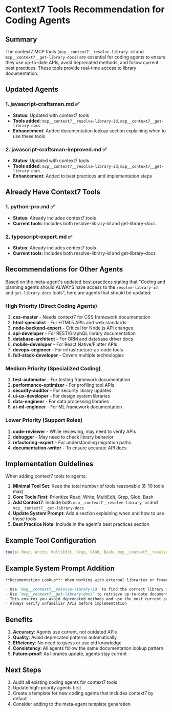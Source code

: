 # Context7 Tools Recommendation for Coding Agents

## Summary

The context7 MCP tools (`mcp__context7__resolve-library-id` and `mcp__context7__get-library-docs`) are essential for coding agents to ensure they use up-to-date APIs, avoid deprecated methods, and follow current best practices. These tools provide real-time access to library documentation.

## Updated Agents

### 1. javascript-craftsman.md ✅

- **Status**: Updated with context7 tools
- **Tools added**: `mcp__context7__resolve-library-id`, `mcp__context7__get-library-docs`
- **Enhancement**: Added documentation lookup section explaining when to use these tools

### 2. javascript-craftsman-improved.md ✅

- **Status**: Updated with context7 tools
- **Tools added**: `mcp__context7__resolve-library-id`, `mcp__context7__get-library-docs`
- **Enhancement**: Added to best practices and implementation steps

## Already Have Context7 Tools

### 1. python-pro.md ✅

- **Status**: Already includes context7 tools
- **Current tools**: Includes both resolve-library-id and get-library-docs

### 2. typescript-expert.md ✅

- **Status**: Already includes context7 tools
- **Current tools**: Includes both resolve-library-id and get-library-docs

## Recommendations for Other Agents

Based on the meta-agent's updated best practices stating that "Coding and planning agents should ALWAYS have access to the `resolve-library-id` and `get-library-docs` tools", here are agents that should be updated:

### High Priority (Direct Coding Agents)

1. **css-master** - Needs context7 for CSS framework documentation
2. **html-specialist** - For HTML5 APIs and web standards
3. **node-backend-expert** - Critical for Node.js API changes
4. **api-developer** - For REST/GraphQL library documentation
5. **database-architect** - For ORM and database driver docs
6. **mobile-developer** - For React Native/Flutter APIs
7. **devops-engineer** - For infrastructure-as-code tools
8. **full-stack-developer** - Covers multiple technologies

### Medium Priority (Specialized Coding)

1. **test-automator** - For testing framework documentation
2. **performance-optimizer** - For profiling tool APIs
3. **security-auditor** - For security library updates
4. **ui-ux-developer** - For design system libraries
5. **data-engineer** - For data processing libraries
6. **ai-ml-engineer** - For ML framework documentation

### Lower Priority (Support Roles)

1. **code-reviewer** - While reviewing, may need to verify APIs
2. **debugger** - May need to check library behavior
3. **refactoring-expert** - For understanding migration paths
4. **documentation-writer** - To ensure accurate API docs

## Implementation Guidelines

When adding context7 tools to agents:

1. **Minimal Tool Set**: Keep the total number of tools reasonable (6-10 tools max)
2. **Core Tools First**: Prioritize Read, Write, MultiEdit, Grep, Glob, Bash
3. **Add Context7**: Include both `mcp__context7__resolve-library-id` and `mcp__context7__get-library-docs`
4. **Update System Prompt**: Add a section explaining when and how to use these tools
5. **Best Practice Note**: Include in the agent's best practices section

## Example Tool Configuration

```yaml
tools: Read, Write, MultiEdit, Grep, Glob, Bash, mcp__context7__resolve-library-id, mcp__context7__get-library-docs
```

## Example System Prompt Addition

```markdown
**Documentation Lookup**: When working with external libraries or frameworks:

- Use `mcp__context7__resolve-library-id` to find the correct library identifier
- Use `mcp__context7__get-library-docs` to retrieve up-to-date documentation
- This ensures you avoid deprecated methods and use the most current patterns
- Always verify unfamiliar APIs before implementation
```

## Benefits

1. **Accuracy**: Agents use current, not outdated APIs
2. **Quality**: Avoid deprecated patterns automatically
3. **Efficiency**: No need to guess or use old knowledge
4. **Consistency**: All agents follow the same documentation lookup pattern
5. **Future-proof**: As libraries update, agents stay current

## Next Steps

1. Audit all existing coding agents for context7 tools
2. Update high-priority agents first
3. Create a template for new coding agents that includes context7 by default
4. Consider adding to the meta-agent template generation
